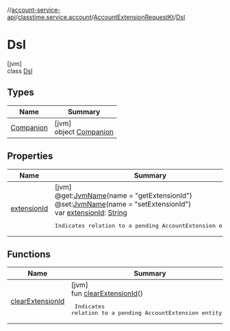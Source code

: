 //[account-service-api](../../../../index.md)/[classtime.service.account](../../index.md)/[AccountExtensionRequestKt](../index.md)/[Dsl](index.md)

# Dsl

[jvm]\
class [Dsl](index.md)

## Types

| Name | Summary |
|---|---|
| [Companion](-companion/index.md) | [jvm]<br>object [Companion](-companion/index.md) |

## Properties

| Name | Summary |
|---|---|
| [extensionId](extension-id.md) | [jvm]<br>@get:[JvmName](https://kotlinlang.org/api/latest/jvm/stdlib/kotlin.jvm/-jvm-name/index.html)(name = &quot;getExtensionId&quot;)<br>@set:[JvmName](https://kotlinlang.org/api/latest/jvm/stdlib/kotlin.jvm/-jvm-name/index.html)(name = &quot;setExtensionId&quot;)<br>var [extensionId](extension-id.md): [String](https://kotlinlang.org/api/latest/jvm/stdlib/kotlin/-string/index.html)<br><pre> Indicates relation to a pending AccountExtension entity. </pre> |

## Functions

| Name | Summary |
|---|---|
| [clearExtensionId](clear-extension-id.md) | [jvm]<br>fun [clearExtensionId](clear-extension-id.md)()<br><pre> Indicates relation to a pending AccountExtension entity. </pre> |
